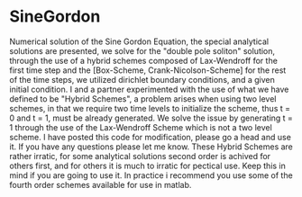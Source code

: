 # SineGordon
Numerical solution of the Sine Gordon Equation, the special analytical solutions are presented, 
we solve for the "double pole soliton" solution, through the use of a hybrid schemes composed of 
Lax-Wendroff for the first time step and the [Box-Scheme, Crank-Nicolson-Scheme] for the rest of the time steps, we utilized 
dirichlet boundary conditions, and a given initial condition. I and a partner experimented with the use of what 
we have defined to be "Hybrid Schemes", a problem arises when using two level schemes, in that we require two time levels to 
initialize the scheme, thus t = 0 and  t = 1, must be already generated. We solve the issue by generating t = 1 through the use of
the Lax-Wendroff Scheme which is not a two level scheme. I have posted this code for modification, please go a head and use it. If you
have any questions please let me know. These Hybrid Schemes are rather irratic, for some analytical solutions second order is achived for 
others first, and for others it is much to irratic for pectical use. Keep this in mind if you are going to use it. In practice i recommend 
you use some of the fourth order schemes available for use in matlab.

